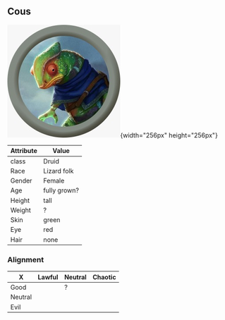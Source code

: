 ## Cous

![mugshot](/party/cous/cous.jpeg "Cous"){width="256px" height="256px"}

| Attribute | Value        |
| --------- | ------------ |
| class     | Druid        |
| Race      | Lizard folk  |
| Gender    | Female       |
| Age       | fully grown? |
| Height    | tall         |
| Weight    | ?            |
| Skin      | green        |
| Eye       | red          |
| Hair      | none         |

### Alignment

| X       | Lawful | Neutral | Chaotic |
| ------- | ------ | ------- | ------- |
| Good    |        | ?       |
| Neutral |        |         |         |
| Evil    |        |         |         |
